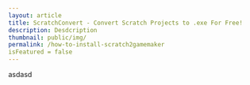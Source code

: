 ```yaml
---
layout: article
title: ScratchConvert - Convert Scratch Projects to .exe For Free!
description: Desdcription
thumbnail: public/img/
permalink: /how-to-install-scratch2gamemaker
isFeatured = false
---
```


asdasd